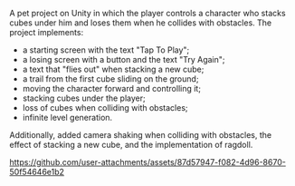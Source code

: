   A pet project on Unity in which the player controls a character who stacks cubes under him and loses them when he collides with obstacles.
  The project implements:
- a starting screen with the text "Tap To Play";
- a losing screen with a button and the text "Try Again";
- a text that "flies out" when stacking a new cube;
- a trail from the first cube sliding on the ground;
- moving the character forward and controlling it;
- stacking cubes under the player;
- loss of cubes when colliding with obstacles;
- infinite level generation.
  
Additionally, added camera shaking when colliding with obstacles, the effect of stacking a new cube, and the implementation of ragdoll.

https://github.com/user-attachments/assets/87d57947-f082-4d96-8670-50f54646e1b2


